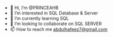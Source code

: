 - 👋 Hi, I’m @PRINCEAHB
- 👀 I’m interested in SQL Database & Server
- 🌱 I’m currently learning SQL
- 💞️ I’m looking to collaborate on SQL SERVER
- 📫 How to reach me abdulhafeez7@gmail.com

<!---
PRINCEAHB/PRINCEAHB is a ✨ special ✨ repository because its `README.md` (this file) appears on your GitHub profile.
You can click the Preview link to take a look at your changes.
--->
